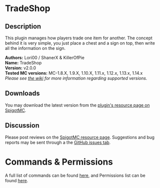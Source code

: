 # TradeShop

## Description
This plugin manages how players trade one item for another. The concept behind it is very simple, you just place a chest and a sign on top, then write all the information on the sign.

**Authors:** Lori00 / ShanerX & KillerOfPie <br/>
**Name:** TradeShop <br/>
**Version:** v2.0.0 <br/>
**Tested MC versions:** MC-1.8.X, 1.9.X, 1.10.X, 1.11.x, 1.12.x, 1.13.x, 1.14.x <br/>
*Please see [the wiki](https://github.com/SparklingComet/TradeShop/wiki) for more information regarding supported versions.*

## Downloads
You may download the latest version from the [plugin's resource page on SpigotMC](https://www.spigotmc.org/resources/32762/).

## Discussion
Please post reviews on the [SpigotMC resource page](https://www.spigotmc.org/resources/32762/). Suggestions and bug reports may be sent through a the [GitHub issues tab](https://github.com/SparklingComet/TradeShop/issues).

# Commands & Permissions
A full list of commands can be found [here](https://github.com/ShanerX/TradeShop/wiki/Commands), and Permissions list can be found [here](https://github.com/ShanerX/TradeShop/wiki/Permissions).
